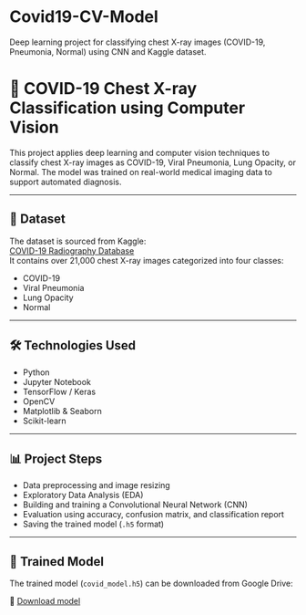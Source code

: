 # Covid19-CV-Model
Deep learning project for classifying chest X-ray images (COVID-19, Pneumonia, Normal) using CNN and Kaggle dataset.
# 🦠 COVID-19 Chest X-ray Classification using Computer Vision

This project applies deep learning and computer vision techniques to classify chest X-ray images as COVID-19, Viral Pneumonia, Lung Opacity, or Normal. The model was trained on real-world medical imaging data to support automated diagnosis.

---

## 📁 Dataset

The dataset is sourced from Kaggle:  
[COVID-19 Radiography Database](https://www.kaggle.com/datasets/tawsifurrahman/covid19-radiography-database)  
It contains over 21,000 chest X-ray images categorized into four classes:
- COVID-19
- Viral Pneumonia
- Lung Opacity
- Normal

---

## 🛠️ Technologies Used

- Python
- Jupyter Notebook
- TensorFlow / Keras
- OpenCV
- Matplotlib & Seaborn
- Scikit-learn

---

## 📊 Project Steps

- Data preprocessing and image resizing
- Exploratory Data Analysis (EDA)
- Building and training a Convolutional Neural Network (CNN)
- Evaluation using accuracy, confusion matrix, and classification report
- Saving the trained model (`.h5` format)

---

## 💾 Trained Model

The trained model (`covid_model.h5`) can be downloaded from Google Drive:

🔗 [Download model](https://drive.google.com/file/d/13Lw1isJ9YBQQCYiwmNAvIa7kZBD3wYwk/view?usp=sharing)

